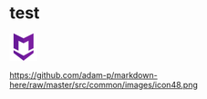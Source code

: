 # test

![alt text](https://github.com/adam-p/markdown-here/raw/master/src/common/images/icon48.png "Logo Title Text 1")


https://github.com/adam-p/markdown-here/raw/master/src/common/images/icon48.png
